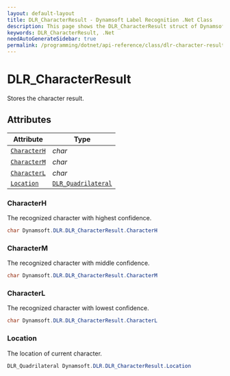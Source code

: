```yaml
---
layout: default-layout
title: DLR_CharacterResult - Dynamsoft Label Recognition .Net Class
description: This page shows the DLR_CharacterResult struct of Dynamsoft Label Recognition for .Net Language.
keywords: DLR_CharacterResult, .Net
needAutoGenerateSidebar: true
permalink: /programming/dotnet/api-reference/class/dlr-character-result.html
---
```



# DLR_CharacterResult
Stores the character result.
  

## Attributes
  
| Attribute | Type |
|---------- | ---- |
| [`CharacterH`](#characterh) | *char* |
| [`CharacterM`](#characterm) | *char* |
| [`CharacterL`](#characterl) | *char* |
| [`Location`](#location) | [`DLR_Quadrilateral`](dlr-quadrilateral.md) |


### CharacterH
The recognized character with highest confidence.
```csharp
char Dynamsoft.DLR.DLR_CharacterResult.CharacterH
```

### CharacterM
The recognized character with middle confidence.
```csharp
char Dynamsoft.DLR.DLR_CharacterResult.CharacterM
```

### CharacterL
The recognized character with lowest confidence.
```csharp
char Dynamsoft.DLR.DLR_CharacterResult.CharacterL
```

### Location
The location of current character.
```csharp
DLR_Quadrilateral Dynamsoft.DLR.DLR_CharacterResult.Location
```
